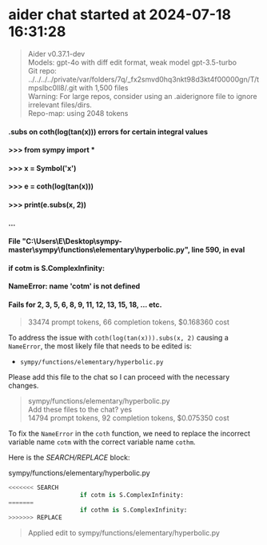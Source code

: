 
# aider chat started at 2024-07-18 16:31:28

> Aider v0.37.1-dev  
> Models: gpt-4o with diff edit format, weak model gpt-3.5-turbo  
> Git repo: ../../../../private/var/folders/7q/_fx2smvd0hq3nkt98d3kt4f00000gn/T/tmpslbc0ll8/.git with 1,500 files  
> Warning: For large repos, consider using an .aiderignore file to ignore irrelevant files/dirs.  
> Repo-map: using 2048 tokens  

#### .subs on coth(log(tan(x))) errors for certain integral values  
####     >>> from sympy import *  
####     >>> x = Symbol('x')  
####     >>> e = coth(log(tan(x)))  
####     >>> print(e.subs(x, 2))  
####     ...  
####     File "C:\Users\E\Desktop\sympy-master\sympy\functions\elementary\hyperbolic.py", line 590, in eval  
####         if cotm is S.ComplexInfinity:  
####     NameError: name 'cotm' is not defined  
####   
#### Fails for 2, 3, 5, 6, 8, 9, 11, 12, 13, 15, 18, ... etc.  
> 33474 prompt tokens, 66 completion tokens, $0.168360 cost  

To address the issue with `coth(log(tan(x))).subs(x, 2)` causing a `NameError`, the most likely file that needs to be edited is:

- `sympy/functions/elementary/hyperbolic.py`

Please add this file to the chat so I can proceed with the necessary changes.

> sympy/functions/elementary/hyperbolic.py  
> Add these files to the chat? yes  
> 14794 prompt tokens, 92 completion tokens, $0.075350 cost  

To fix the `NameError` in the `coth` function, we need to replace the incorrect variable name `cotm` with the correct variable name `cothm`.

Here is the *SEARCH/REPLACE* block:

sympy/functions/elementary/hyperbolic.py
```python
<<<<<<< SEARCH
                    if cotm is S.ComplexInfinity:
=======
                    if cothm is S.ComplexInfinity:
>>>>>>> REPLACE
```

> Applied edit to sympy/functions/elementary/hyperbolic.py  
